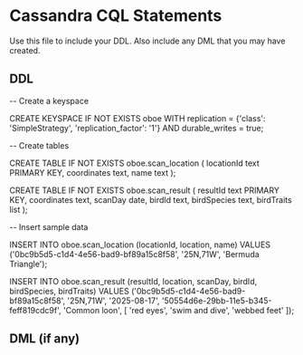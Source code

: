 # Cassandra CQL Statements

Use this file to include your DDL.  Also include any DML that you may have created.


## DDL

-- Create a keyspace

CREATE KEYSPACE IF NOT EXISTS oboe WITH replication = {'class': 'SimpleStrategy', 'replication_factor': '1'}  AND durable_writes = true;

-- Create tables

CREATE TABLE IF NOT EXISTS oboe.scan_location (
    locationId text PRIMARY KEY,
    coordinates text,
    name text
);

CREATE TABLE IF NOT EXISTS oboe.scan_result (
    resultId text PRIMARY KEY,
    coordinates text,
    scanDay date,
    birdId text,
    birdSpecies text,
    birdTraits list<text>
);

-- Insert sample data

INSERT INTO oboe.scan_location
(locationId, location, name)
VALUES ('0bc9b5d5-c1d4-4e56-bad9-bf89a15c8f58', '25N,71W', 'Bermuda Triangle');

INSERT INTO oboe.scan_result
(resultId, location, scanDay, birdId, birdSpecies, birdTraits)
VALUES ('0bc9b5d5-c1d4-4e56-bad9-bf89a15c8f58', '25N,71W', '2025-08-17', '50554d6e-29bb-11e5-b345-feff819cdc9f', 'Common loon', [ 'red eyes', 'swim and dive', 'webbed feet' ]);

## DML (if any)

